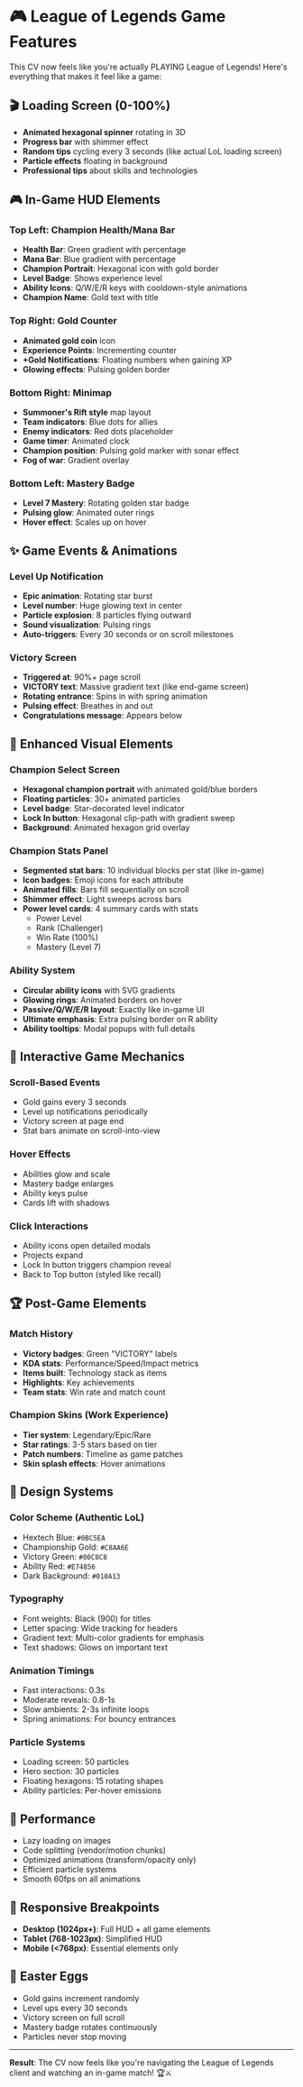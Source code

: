 # 🎮 League of Legends Game Features

This CV now feels like you're actually PLAYING League of Legends! Here's everything that makes it feel like a game:

## 🎬 Loading Screen (0-100%)
- **Animated hexagonal spinner** rotating in 3D
- **Progress bar** with shimmer effect
- **Random tips** cycling every 3 seconds (like actual LoL loading screen)
- **Particle effects** floating in background
- **Professional tips** about skills and technologies

## 🎮 In-Game HUD Elements

### Top Left: Champion Health/Mana Bar
- **Health Bar**: Green gradient with percentage
- **Mana Bar**: Blue gradient with percentage
- **Champion Portrait**: Hexagonal icon with gold border
- **Level Badge**: Shows experience level
- **Ability Icons**: Q/W/E/R keys with cooldown-style animations
- **Champion Name**: Gold text with title

### Top Right: Gold Counter
- **Animated gold coin** icon
- **Experience Points**: Incrementing counter
- **+Gold Notifications**: Floating numbers when gaining XP
- **Glowing effects**: Pulsing golden border

### Bottom Right: Minimap
- **Summoner's Rift style** map layout
- **Team indicators**: Blue dots for allies
- **Enemy indicators**: Red dots placeholder
- **Game timer**: Animated clock
- **Champion position**: Pulsing gold marker with sonar effect
- **Fog of war**: Gradient overlay

### Bottom Left: Mastery Badge
- **Level 7 Mastery**: Rotating golden star badge
- **Pulsing glow**: Animated outer rings
- **Hover effect**: Scales up on hover

## ✨ Game Events & Animations

### Level Up Notification
- **Epic animation**: Rotating star burst
- **Level number**: Huge glowing text in center
- **Particle explosion**: 8 particles flying outward
- **Sound visualization**: Pulsing rings
- **Auto-triggers**: Every 30 seconds or on scroll milestones

### Victory Screen
- **Triggered at**: 90%+ page scroll
- **VICTORY text**: Massive gradient text (like end-game screen)
- **Rotating entrance**: Spins in with spring animation
- **Pulsing effect**: Breathes in and out
- **Congratulations message**: Appears below

## 🎨 Enhanced Visual Elements

### Champion Select Screen
- **Hexagonal champion portrait** with animated gold/blue borders
- **Floating particles**: 30+ animated particles
- **Level badge**: Star-decorated level indicator
- **Lock In button**: Hexagonal clip-path with gradient sweep
- **Background**: Animated hexagon grid overlay

### Champion Stats Panel
- **Segmented stat bars**: 10 individual blocks per stat (like in-game)
- **Icon badges**: Emoji icons for each attribute
- **Animated fills**: Bars fill sequentially on scroll
- **Shimmer effect**: Light sweeps across bars
- **Power level cards**: 4 summary cards with stats
  - Power Level
  - Rank (Challenger)
  - Win Rate (100%)
  - Mastery (Level 7)

### Ability System
- **Circular ability icons** with SVG gradients
- **Glowing rings**: Animated borders on hover
- **Passive/Q/W/E/R layout**: Exactly like in-game UI
- **Ultimate emphasis**: Extra pulsing border on R ability
- **Ability tooltips**: Modal popups with full details

## 🎯 Interactive Game Mechanics

### Scroll-Based Events
- Gold gains every 3 seconds
- Level up notifications periodically
- Victory screen at page end
- Stat bars animate on scroll-into-view

### Hover Effects
- Abilities glow and scale
- Mastery badge enlarges
- Ability keys pulse
- Cards lift with shadows

### Click Interactions
- Ability icons open detailed modals
- Projects expand
- Lock In button triggers champion reveal
- Back to Top button (styled like recall)

## 🏆 Post-Game Elements

### Match History
- **Victory badges**: Green "VICTORY" labels
- **KDA stats**: Performance/Speed/Impact metrics
- **Items built**: Technology stack as items
- **Highlights**: Key achievements
- **Team stats**: Win rate and match count

### Champion Skins (Work Experience)
- **Tier system**: Legendary/Epic/Rare
- **Star ratings**: 3-5 stars based on tier
- **Patch numbers**: Timeline as game patches
- **Skin splash effects**: Hover animations

## 🎨 Design Systems

### Color Scheme (Authentic LoL)
- Hextech Blue: `#0BC5EA`
- Championship Gold: `#C8AA6E`
- Victory Green: `#00C8C8`
- Ability Red: `#E74856`
- Dark Background: `#010A13`

### Typography
- Font weights: Black (900) for titles
- Letter spacing: Wide tracking for headers
- Gradient text: Multi-color gradients for emphasis
- Text shadows: Glows on important text

### Animation Timings
- Fast interactions: 0.3s
- Moderate reveals: 0.8-1s
- Slow ambients: 2-3s infinite loops
- Spring animations: For bouncy entrances

### Particle Systems
- Loading screen: 50 particles
- Hero section: 30 particles
- Floating hexagons: 15 rotating shapes
- Ability particles: Per-hover emissions

## 🚀 Performance
- Lazy loading on images
- Code splitting (vendor/motion chunks)
- Optimized animations (transform/opacity only)
- Efficient particle systems
- Smooth 60fps on all animations

## 📱 Responsive Breakpoints
- **Desktop (1024px+)**: Full HUD + all game elements
- **Tablet (768-1023px)**: Simplified HUD
- **Mobile (<768px)**: Essential elements only

## 🎯 Easter Eggs
- Gold gains increment randomly
- Level ups every 30 seconds
- Victory screen on full scroll
- Mastery badge rotates continuously
- Particles never stop moving

---

**Result**: The CV now feels like you're navigating the League of Legends client and watching an in-game match! 🏆⚔️

